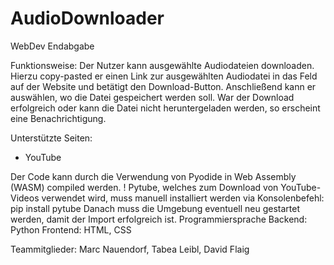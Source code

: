 # AudioDownloader
WebDev Endabgabe

Funktionsweise:
Der Nutzer kann ausgewählte Audiodateien downloaden.
Hierzu copy-pasted er einen Link zur ausgewählten Audiodatei in das Feld auf der Website und betätigt den Download-Button. Anschließend kann er auswählen, wo die Datei gespeichert werden soll.
War der Download erfolgreich oder kann die Datei nicht heruntergeladen werden, so erscheint eine Benachrichtigung. 

Unterstützte Seiten:
- YouTube

Der Code kann durch die Verwendung von Pyodide in Web Assembly (WASM) compiled werden. 
! Pytube, welches zum Download von YouTube-Videos verwendet wird, muss manuell installiert werden via
Konsolenbefehl: pip install pytube
Danach muss die Umgebung eventuell neu gestartet werden, damit der Import erfolgreich ist.
Programmiersprache Backend: Python
                   Frontend: HTML, CSS


Teammitglieder:
Marc Nauendorf, Tabea Leibl, David Flaig


